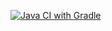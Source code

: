 [![Java CI with Gradle](https://github.com/snas331/postmanEcho/actions/workflows/gradle.yml/badge.svg)](https://github.com/snas331/postmanEcho/actions/workflows/gradle.yml)